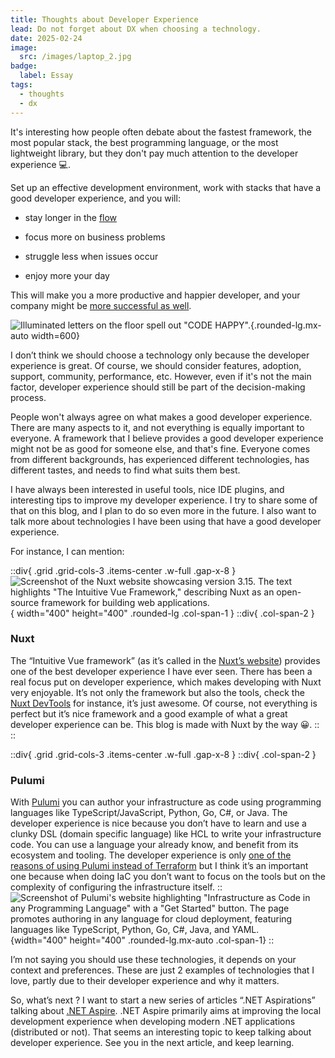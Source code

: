 ```yaml
---
title: Thoughts about Developer Experience
lead: Do not forget about DX when choosing a technology.
date: 2025-02-24
image:
  src: /images/laptop_2.jpg
badge:
  label: Essay
tags:
  - thoughts
  - dx
---
```


It's interesting how people often debate about the fastest framework, the most popular stack, the best programming language, or the most lightweight library, but they don't pay much attention to the developer experience 💻.

Set up an effective development environment, work with stacks that have a good developer experience, and you will:

* stay longer in the [flow](https://github.blog/developer-skills/career-growth/how-to-get-in-the-flow-while-coding-and-why-its-important/)

* focus more on business problems

* struggle less when issues occur

* enjoy more your day


This will make you a more productive and happier developer, and your company might be [more successful as well](https://www.pulumi.com/blog/software-developer-experience-devex-devx-devops-culture/).

![Illuminated letters on the floor spell out "CODE HAPPY".](/posts/images/66.code_happy.jpg){.rounded-lg.mx-auto width=600}

I don’t think we should choose a technology only because the developer experience is great. Of course, we should consider features, adoption, support, community, performance, etc. However, even if it's not the main factor, developer experience should still be part of the decision-making process.

People won't always agree on what makes a good developer experience. There are many aspects to it, and not everything is equally important to everyone. A framework that I believe provides a good developer experience might not be as good for someone else, and that's fine. Everyone comes from different backgrounds, has experienced different technologies, has different tastes, and needs to find what suits them best.

I have always been interested in useful tools, nice IDE plugins, and interesting tips to improve my developer experience. I try to share some of that on this blog, and I plan to do so even more in the future. I also want to talk more about technologies I have been using that have a good developer experience.

For instance, I can mention:

::div{ .grid .grid-cols-3 .items-center .w-full .gap-x-8 }
![Screenshot of the Nuxt website showcasing version 3.15. The text highlights "The Intuitive Vue Framework," describing Nuxt as an open-source framework for building web applications.](/posts/images/66.dx_nuxt.png){ width="400" height="400" .rounded-lg .col-span-1 }
::div{ .col-span-2 }
### Nuxt

The “Intuitive Vue framework” (as it’s called in the [Nuxt’s website](https://nuxt.com)) provides one of the best developer experience I have ever seen. There has been a real focus put on developer experience, which makes developing with Nuxt very enjoyable. It’s not only the framework but also the tools, check the [Nuxt DevTools](https://devtools.nuxt.com/) for instance, it’s just awesome. Of course, not everything is perfect but it’s nice framework and a good example of what a great developer experience can be. This blog is made with Nuxt by the way 😀.
::
::

::div{ .grid .grid-cols-3 .items-center .w-full .gap-x-8 }
::div{ .col-span-2 }
### Pulumi

With [Pulumi](https://www.pulumi.com/product/infrastructure-as-code/) you can author your infrastructure as code using programming languages like TypeScript/JavaScript, Python, Go, C#, or Java. The developer experience is nice because you don’t have to learn and use a clunky DSL (domain specific language) like HCL to write your infrastructure code. You can use a language your already know, and benefit from its ecosystem and tooling. The developer experience is only [one of the reasons of using Pulumi instead of Terraform](https://techwatching.dev/posts/pulumi-vs-terraform#a-better-developer-experience) but I think it’s an important one because when doing IaC you don’t want to focus on the tools but on the complexity of configuring the infrastructure itself.
::
![Screenshot of Pulumi's website highlighting "Infrastructure as Code in any Programming Language" with a "Get Started" button. The page promotes authoring in any language for cloud deployment, featuring languages like TypeScript, Python, Go, C#, Java, and YAML.](/posts/images/66.dx_pulumi.png){width="400" height="400" .rounded-lg.mx-auto .col-span-1}
::

I’m not saying you should use these technologies, it depends on your context and preferences. These are just 2 examples of technologies that I love, partly due to their developer experience and why it matters.

So, what’s next ? I want to start a new series of articles “.NET Aspirations” talking about [.NET Aspire](https://learn.microsoft.com/en-us/dotnet/aspire/get-started/aspire-overview). .NET Aspire primarily aims at improving the local development experience when developing modern .NET applications (distributed or not). That seems an interesting topic to keep talking about developer experience. See you in the next article, and keep learning.
